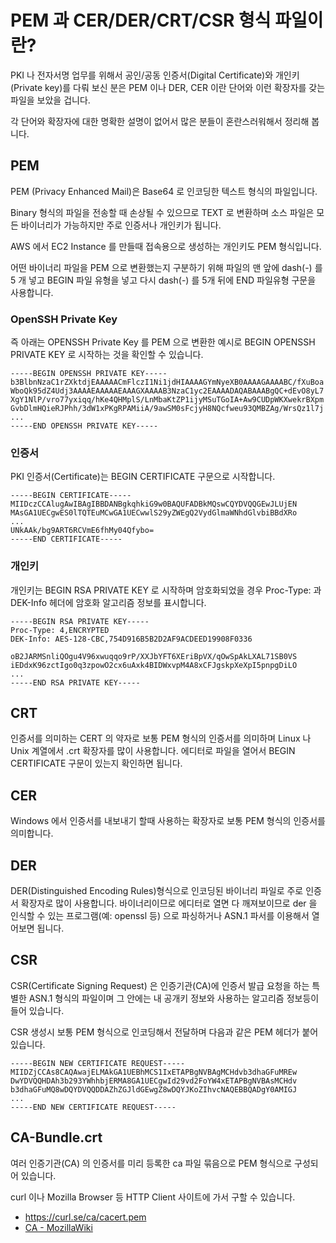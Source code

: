 # PEM 과 CER/DER/CRT/CSR 형식 파일이란?

PKI 나 전자서명 업무를 위해서 공인/공동 인증서(Digital Certificate)와 개인키(Private key)를 다뤄 보신 분은 PEM 이나 DER, CER 이란 단어와 이런 확장자를 갖는 파일을 보았을 겁니다.

각 단어와 확장자에 대한 명확한 설명이 없어서 많은 분들이 혼란스러워해서 정리해 봅니다.



## PEM

PEM (Privacy Enhanced Mail)은 Base64 로 인코딩한 텍스트 형식의 파일입니다.

Binary 형식의 파일을 전송할 때 손상될 수 있으므로 TEXT 로 변환하며 소스 파일은 모든 바이너리가 가능하지만 주로 인증서나 개인키가 됩니다.

AWS 에서 EC2 Instance 를 만들때 접속용으로 생성하는 개인키도 PEM 형식입니다.

어떤 바이너리 파일을 PEM 으로 변환했는지 구분하기 위해 파일의 맨 앞에 dash(-) 를 5 개 넣고 BEGIN 파일 유형을 넣고 다시 dash(-) 를 5개 뒤에 END 파일유형 구문을 사용합니다.



### OpenSSH Private Key

즉 아래는 OPENSSH Private Key 를 PEM 으로 변환한 예시로 BEGIN OPENSSH PRIVATE KEY 로 시작하는 것을 확인할 수 있습니다.

```pem
-----BEGIN OPENSSH PRIVATE KEY-----
b3BlbnNzaC1rZXktdjEAAAAACmFlczI1Ni1jdHIAAAAGYmNyeXB0AAAAGAAAABC/fXuBoa
WboQk95dZ4Udj3AAAAEAAAAAEAAAGXAAAAB3NzaC1yc2EAAAADAQABAAABgQC+dEvO8yL7
XgY1NlP/vro77yxiqq/hKe4QHMplS/LnMbaKtZP1ijyMSuTGoIA+Aw9CUDpWKXwekrBXpm
GvbDlmHQieRJPhh/3dW1xPKgRPAMiiA/9awSM0sFcjyH8NQcfweu93QMBZAg/WrsQz1l7j
...
-----END OPENSSH PRIVATE KEY-----
```



### 인증서

PKI 인증서(Certificate)는 BEGIN CERTIFICATE 구문으로 시작합니다.
```pem
-----BEGIN CERTIFICATE-----
MIIDczCCAlugAwIBAgIBBDANBgkqhkiG9w0BAQUFADBkMQswCQYDVQQGEwJLUjEN
MAsGA1UECgwES0lTQTEuMCwGA1UECwwlS29yZWEgQ2VydGlmaWNhdGlvbiBBdXRo 
...
UNkAAk/bg9ART6RCVmE6fhMy04Qfybo=
-----END CERTIFICATE-----
```



### 개인키

개인키는 BEGIN RSA PRIVATE KEY 로 시작하며 암호화되었을 경우 Proc-Type: 과 DEK-Info 헤더에 암호화 알고리즘 정보를 표시합니다.

```pem
-----BEGIN RSA PRIVATE KEY-----
Proc-Type: 4,ENCRYPTED
DEK-Info: AES-128-CBC,754D916B5B2D2AF9ACDEED19908F0336

oB2JARMSnliQOgu4V96xwuqqo9rP/XXJbYFT6XEriBpVX/qOwSpAkLXAL71SB0VS
iEDdxK96zctIgo0q3zpowO2cx6uAxk4BIDWxvpM4A8xCFJgskpXeXpI5pnpgDiLO
...
-----END RSA PRIVATE KEY-----
```



## CRT

인증서를 의미하는 CERT 의 약자로 보통 PEM 형식의 인증서를 의미하며 Linux 나 Unix 계열에서 .crt 확장자를 많이 사용합니다. 
에디터로 파일을 열어서 BEGIN CERTIFICATE 구문이 있는지 확인하면 됩니다.



## CER

Windows 에서 인증서를 내보내기 할때 사용하는 확장자로 보통 PEM 형식의 인증서를 의미합니다.



## DER

DER(Distinguished Encoding Rules)형식으로 인코딩된 바이너리 파일로 주로 인증서 확장자로 많이 사용합니다.
바이너리이므로 에디터로 열면 다 깨져보이므로 der 을 인식할 수 있는 프로그램(예: openssl 등) 으로 파싱하거나 ASN.1 파서를 이용해서 열어보면 됩니다.



## CSR

CSR(Certificate Signing Request) 은 인증기관(CA)에 인증서 발급 요청을 하는 특별한 ASN.1 형식의 파일이며 그 안에는 내 공개키 정보와 사용하는 알고리즘 정보등이 들어 있습니다.

CSR 생성시 보통 PEM 형식으로 인코딩해서 전달하며  다음과 같은 PEM 헤더가 붙어 있습니다.
```pem
-----BEGIN NEW CERTIFICATE REQUEST-----
MIIDZjCCAs8CAQAwajELMAkGA1UEBhMCS1IxETAPBgNVBAgMCHdvb3dhaGFuMREw
DwYDVQQHDAh3b293YWhhbjERMA8GA1UECgwId29vd2FoYW4xETAPBgNVBAsMCHdv
b3dhaGFuMQ8wDQYDVQQDDAZhZGJldGEwgZ8wDQYJKoZIhvcNAQEBBQADgY0AMIGJ
...
-----END NEW CERTIFICATE REQUEST-----
```



## CA-Bundle.crt

여러 인증기관(CA) 의 인증서를 미리 등록한 ca 파일 묶음으로 PEM 형식으로 구성되어 있습니다.

curl  이나 Mozilla Browser 등 HTTP Client 사이트에 가서 구할 수 있습니다.

- https://curl.se/ca/cacert.pem
- [CA - MozillaWiki](https://wiki.mozilla.org/CA)

